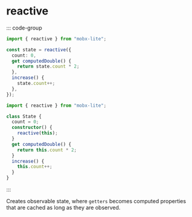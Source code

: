 # reactive

::: code-group

```ts [Functional]
import { reactive } from "mobx-lite";

const state = reactive({
  count: 0,
  get computedDouble() {
    return state.count * 2;
  },
  increase() {
    state.count++;
  },
});
```

```ts [Object Oriented]
import { reactive } from "mobx-lite";

class State {
  count = 0;
  constructor() {
    reactive(this);
  }
  get computedDouble() {
    return this.count * 2;
  }
  increase() {
    this.count++;
  }
}
```

:::

Creates observable state, where `getters` becomes computed properties that are cached as long as they are observed.
